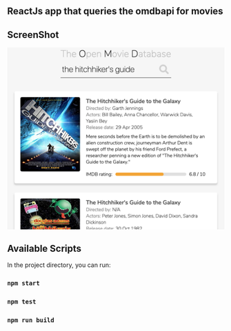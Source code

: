 ## ReactJs app that queries the omdbapi for movies

## ScreenShot

![alt screenshot](search.png)

## Available Scripts

In the project directory, you can run:

### `npm start`

### `npm test`

### `npm run build`
